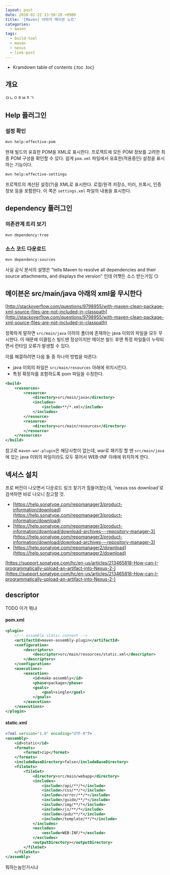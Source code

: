 ```yaml
---
layout: post
date: 2018-02-22 13:58:28 +0900
title: '[Maven] 아파치 메이븐 노트'
categories:
  - maven
tags:
  - build-tool
  - maven
  - nexus
  - link-post
---
```


* Kramdown table of contents
{:toc .toc}


## 개요

ㅁㄴㅇㅎㅂㅈㄱ


## Help 플러그인

### 설정 확인

```
mvn help:effective-pom
```

현재 빌드의 유효한 POM을 XML로 표시한다. 프로젝트에 모든 POM 정보를 고려한 최종 POM 구성을 확인할 수 있다. 쉽게 `pom.xml` 파일에서 유효한(적용중인) 설정을 표시하는 기능이다.

```
mvn help:effective-settings
```

프로젝트의 계산된 설정(?)을 XML로 표시한다. 로컬/원격 저장소, 미러, 프록시, 인증 정보 등을 포함한다. 이 쪽은 `settings.xml` 파일의 내용을 표시한다.


## dependency 플러그인 

### 의존관계 트리 보기

```
mvn dependency:tree
```

### 소스 코드 다운로드

```
mvn dependency:sources
```

사실 공식 문서의 설명은 "tells Maven to resolve all dependencies and their source attachments, and displays the version" 인데 어쨋든 소스 받는거임 😏


## 메이븐은 src/main/java 아래의 xml을 무시한다

[http://stackoverflow.com/questions/9798955/with-maven-clean-package-xml-source-files-are-not-included-in-classpath](http://stackoverflow.com/questions/9798955/with-maven-clean-package-xml-source-files-are-not-included-in-classpath)


정확하게 말하면 `src/main/java` 이하의 폴더에 존재하는 java 이외의 파일을 모두 무시한다. 이 때문에 이클립스 빌드땐 정상이지만 메이븐 빌드 후엔 특정 파일들이 누락되면서 런타임 오류가 발생할 수 있다.

이를 해결하려면 다음 둘 중 하나의 방법을 따른다:

- java 이외의 파일은 `src/main/resources` 아래에 위치시킨다.
- 특정 확장자를 포함하도록 pom 파일을 수정한다.

```xml
<build>
    <resources>
        <resource>
            <directory>src/main/java</directory>
            <includes>
                <include>**/*.xml</include>
            </includes>
        </resource>
        <resource>
            <directory>src/main/resources</directory>
        </resource>
    </resources>
</build>
```

참고로 `maven-war-plugin`은 해당사항이 없는데, war로 패키징 할 땐 `src/main/java`에 있는 java 이외의 파일이라도 모두 묶어서 WEB-INF 아래에 위치하게 한다.


## 넥서스 설치

프로 버전이 나오면서 다운로드 링크 찾기가 힘들어졌는데, 'nexus oss download'로 검색하면 바로 나오니 참고할 것.

- [https://help.sonatype.com/repomanager3/product-information/download](https://help.sonatype.com/repomanager3/product-information/download)
- [https://help.sonatype.com/repomanager3/product-information/download/download-archives---repository-manager-3](https://help.sonatype.com/repomanager3/product-information/download/download-archives---repository-manager-3)
- [https://help.sonatype.com/repomanager2/download](https://help.sonatype.com/repomanager2/download)


[https://support.sonatype.com/hc/en-us/articles/213465818-How-can-I-programmatically-upload-an-artifact-into-Nexus-2-](https://support.sonatype.com/hc/en-us/articles/213465818-How-can-I-programmatically-upload-an-artifact-into-Nexus-2-)


## descriptor

TODO 이거 뭐냐

#### pom.xml

```xml
<plugin>
    <!-- assamble static content -->
    <artifactId>maven-assembly-plugin</artifactId>
    <configuration>
        <descriptors>
            <descriptor>src/main/resources/static.xml</descriptor>
        </descriptors>
    </configuration>
    <executions>
        <execution>
            <id>make-assembly</id>
            <phase>package</phase>
            <goals>
                <goal>single</goal>
            </goals>
        </execution>
    </executions>
</plugin>
```

#### static.xml

```xml
<?xml version="1.0" encoding="UTF-8"?>
<assembly>
    <id>static</id>
    <formats>
        <format>zip</format>
    </formats>
    <includeBaseDirectory>false</includeBaseDirectory>
    <fileSets>
        <fileSet>
            <directory>src/main/webapp</directory>
            <includes>
                <include>/api/**/*</include>
                <include>/css/**/*</include>
                <include>/error/**/*</include>
                <include>/guide/**/*</include>
                <include>/img/**/*</include>
                <include>/js/**/*</include>
                <include>/pub/**/*</include>
                <include>/template/**/*</include>
            </includes>
            <excludes>
                <exclude>WEB-INF/*</exclude>
            </excludes>
            <outputDirectory></outputDirectory>
        </fileSet>
    </fileSets>
</assembly>
```

뭐하는놈인거시냐
